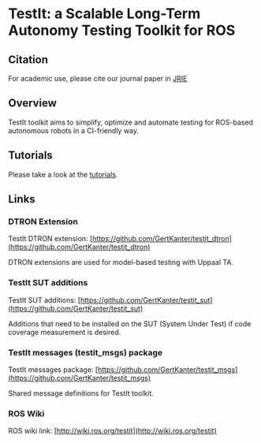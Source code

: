 TestIt: a Scalable Long-Term Autonomy Testing Toolkit for ROS
=============================================================

## Citation

For academic use, please cite our journal paper in [JRIE](http://link.springer.com/article/10.1007/s40860-019-00095-w)

## Overview

TestIt toolkit aims to simplify, optimize and automate testing for ROS-based autonomous robots in a CI-friendly way.

## Tutorials

Please take a look at the [tutorials](testit_tutorials).

## Links

### DTRON Extension

TestIt DTRON extension: [https://github.com/GertKanter/testit_dtron](https://github.com/GertKanter/testit_dtron)

DTRON extensions are used for model-based testing with Uppaal TA.

### TestIt SUT additions

TestIt SUT additions: [https://github.com/GertKanter/testit_sut](https://github.com/GertKanter/testit_sut)

Additions that need to be installed on the SUT (System Under Test) if code coverage measurement is desired.

### TestIt messages (testit_msgs) package

TestIt messages package: [https://github.com/GertKanter/testit_msgs](https://github.com/GertKanter/testit_msgs)

Shared message definitions for TestIt toolkit.

### ROS Wiki

ROS wiki link: [http://wiki.ros.org/testit](http://wiki.ros.org/testit)
